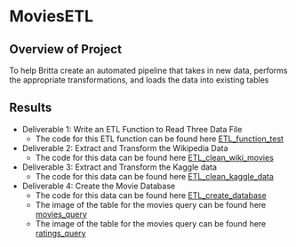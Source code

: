 # MoviesETL


## Overview of Project
To help Britta create an automated pipeline that takes in new data, performs the appropriate transformations, and loads the data into existing tables

## Results
  - Deliverable 1: Write an ETL Function to Read Three Data File
    * The code for this ETL function can be found here [ETL_function_test](ETL_function_test.ipynb)
  - Deliverable 2: Extract and Transform the Wikipedia Data
    * The code for this data can be found here [ETL_clean_wiki_movies](ETL_clean_wiki_movies.ipynb)
  - Deliverable 3: Extract and Transform the Kaggle data
    * The code for this data can be found here [ETL_clean_kaggle_data](ETL_clean_kaggle_data.ipynb)
  - Deliverable 4: Create the Movie Database
    * The code for this data can be found here [ETL_create_database](ETL_create_database.ipynb)
    * The image of the table for the movies query can be found here [movies_query](movies_query.png)
    * The image of the table for the movies query can be found here [ratings_query](ratings_query.png)
